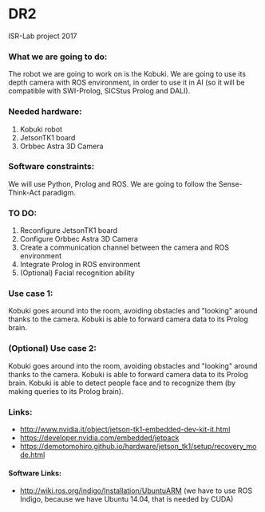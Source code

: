 # DR2
ISR-Lab project 2017

### What we are going to do:
The robot we are going to work on is the Kobuki.
We are going to use its depth camera with ROS environment, in order to use it in AI (so it will be compatible with SWI-Prolog, SICStus Prolog and DALI).

### Needed hardware:
1. Kobuki robot
2. JetsonTK1 board
3. Orbbec Astra 3D Camera

### Software constraints:
We will use Python, Prolog and ROS.
We are going to follow the Sense-Think-Act paradigm.

### TO DO:
1. Reconfigure JetsonTK1 board
2. Configure Orbbec Astra 3D Camera
3. Create a communication channel between the camera and ROS environment
4. Integrate Prolog in ROS environment
5. (Optional) Facial recognition ability

### Use case 1:
Kobuki goes around into the room, avoiding obstacles and "looking" around thanks to the camera.
Kobuki is able to forward camera data to its Prolog brain.

### (Optional) Use case 2:
Kobuki goes around into the room, avoiding obstacles and "looking" around thanks to the camera.
Kobuki is able to forward camera data to its Prolog brain.
Kobuki is able to detect people face and to recognize them (by making queries to its Prolog brain).

### Links:
-  http://www.nvidia.it/object/jetson-tk1-embedded-dev-kit-it.html
-  https://developer.nvidia.com/embedded/jetpack
-  https://demotomohiro.github.io/hardware/jetson_tk1/setup/recovery_mode.html
#### Software Links:
-  http://wiki.ros.org/indigo/Installation/UbuntuARM (we have to use ROS Indigo, because we have Ubuntu 14.04, that is needed by CUDA)
